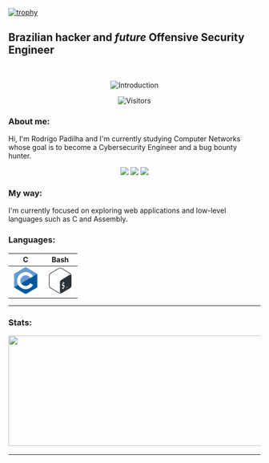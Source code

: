 [![trophy](https://github-profile-trophy.vercel.app/?username=pad1ryoshi&title=Stars,Followers,Commits,Repositories,MultipleLang,PullReques,Experience&theme=onedark)](https://github.com/ryo-ma/github-profile-trophy)

## Brazilian hacker and *future* Offensive Security Engineer 
<br>

<p align="center">
  <img src="https://readme-typing-svg.herokuapp.com?font=JetBrains+Mono&duration=2000&color=00FF00&center=true&vCenter=true&lines=root@fbi.gov:~%23" alt="Introduction">
</p>
<p align="center">
  <img src="https://profile-counter.glitch.me/pad1ryoshi/count.svg" alt="Visitors">
</p>

### About me:

Hi, I'm Rodrigo Padilha and I'm currently studying Computer Networks whose goal is to become a Cybersecurity Engineer and a bug bounty hunter.

<div align="center"> 
  <a href="https://www.linkedin.com/in/rodrigo-padilha-5663152b6" target="_blank"><img src="https://img.shields.io/badge/-LinkedIn-%230077B5?style=for-the-badge&logo=linkedin&logoColor=white" target="_blank"></a> 
  <a href = "mailto:rodripadidev@gmail.com"><img src="https://img.shields.io/badge/-Gmail-%23333?style=for-the-badge&logo=gmail&logoColor=white" target="_blank"></a>
  <a href="https://www.youtube.com/watch?v=dkObgKrscpk&pp=ygUPZXZlcnl0aGluZyBlbmRz" target="_blank"><img src="https://img.shields.io/badge/OnlyFans-%231877F2.svg?&style=for-the-badge&logo=onlyfans&logoColor=white" target="_blank"></a> 
</div>

### My way:

I'm currently focused on exploring web applications and low-level languages such as C and Assembly.

### Languages:

| C | Bash |
| ---- | ---- |
| <img src="https://github.com/devicons/devicon/blob/master/icons/c/c-original.svg" title="C"  alt="C" width="55" height="55"/> | <img src="https://github.com/devicons/devicon/blob/master/icons/bash/bash-original.svg" title="Bash" alt="Bash" width="55" height="55"/> |

---
### Stats:

<p align="center">
  <img width="800" height="220" src="https://streak-stats.demolab.com?user=pad1ryoshi&theme=highcontrast&hide_border=true&border_radius=5&card_width=800">
</p>

---
